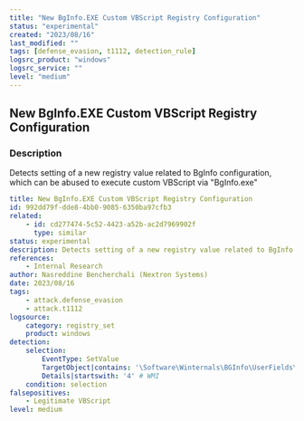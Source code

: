 ```yaml
---
title: "New BgInfo.EXE Custom VBScript Registry Configuration"
status: "experimental"
created: "2023/08/16"
last_modified: ""
tags: [defense_evasion, t1112, detection_rule]
logsrc_product: "windows"
logsrc_service: ""
level: "medium"
---
```


## New BgInfo.EXE Custom VBScript Registry Configuration

### Description

Detects setting of a new registry value related to BgInfo configuration, which can be abused to execute custom VBScript via "BgInfo.exe"

```yml
title: New BgInfo.EXE Custom VBScript Registry Configuration
id: 992dd79f-dde8-4bb0-9085-6350ba97cfb3
related:
    - id: cd277474-5c52-4423-a52b-ac2d7969902f
      type: similar
status: experimental
description: Detects setting of a new registry value related to BgInfo configuration, which can be abused to execute custom VBScript via "BgInfo.exe"
references:
    - Internal Research
author: Nasreddine Bencherchali (Nextron Systems)
date: 2023/08/16
tags:
    - attack.defense_evasion
    - attack.t1112
logsource:
    category: registry_set
    product: windows
detection:
    selection:
        EventType: SetValue
        TargetObject|contains: '\Software\Winternals\BGInfo\UserFields\'
        Details|startswith: '4' # WMI
    condition: selection
falsepositives:
    - Legitimate VBScript
level: medium

```
